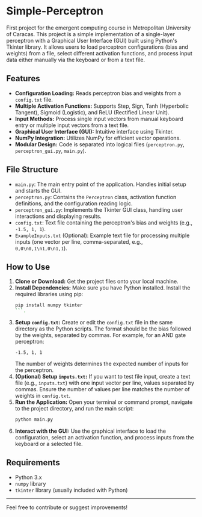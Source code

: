 # Simple-Perceptron
First project for the emergent computing course in Metropolitan University of Caracas.
This project is a simple implementation of a single-layer perceptron with a Graphical User Interface (GUI) built using Python's Tkinter library. It allows users to load perceptron configurations (bias and weights) from a file, select different activation functions, and process input data either manually via the keyboard or from a text file.

## Features

* **Configuration Loading:** Reads perceptron bias and weights from a `config.txt` file.
* **Multiple Activation Functions:** Supports Step, Sign, Tanh (Hyperbolic Tangent), Sigmoid (Logistic), and ReLU (Rectified Linear Unit).
* **Input Methods:** Process single input vectors from manual keyboard entry or multiple input vectors from a text file.
* **Graphical User Interface (GUI):** Intuitive interface using Tkinter.
* **NumPy Integration:** Utilizes NumPy for efficient vector operations.
* **Modular Design:** Code is separated into logical files (`perceptron.py`, `perceptron_gui.py`, `main.py`).

## File Structure

* `main.py`: The main entry point of the application. Handles initial setup and starts the GUI.
* `perceptron.py`: Contains the `Perceptron` class, activation function definitions, and the configuration reading logic.
* `perceptron_gui.py`: Implements the Tkinter GUI class, handling user interactions and displaying results.
* `config.txt`: Text file containing the perceptron's bias and weights (e.g., `-1.5, 1, 1`).
* `ExampleInputs.txt` (Optional): Example text file for processing multiple inputs (one vector per line, comma-separated, e.g., `0,0\n0,1\n1,0\n1,1`).

## How to Use

1.  **Clone or Download:** Get the project files onto your local machine.
2.  **Install Dependencies:** Make sure you have Python installed. Install the required libraries using pip:
    ```bash
    pip install numpy tkinter
    ```.
3.  **Setup `config.txt`:** Create or edit the `config.txt` file in the same directory as the Python scripts. The format should be the bias followed by the weights, separated by commas. For example, for an AND gate perceptron:
    ```
    -1.5, 1, 1
    ```
    The number of weights determines the expected number of inputs for the perceptron.
4.  **(Optional) Setup `inputs.txt`:** If you want to test file input, create a text file (e.g., `inputs.txt`) with one input vector per line, values separated by commas. Ensure the number of values per line matches the number of weights in `config.txt`.
5.  **Run the Application:** Open your terminal or command prompt, navigate to the project directory, and run the main script:
    ```bash
    python main.py
    ```
6.  **Interact with the GUI:** Use the graphical interface to load the configuration, select an activation function, and process inputs from the keyboard or a selected file.

## Requirements

* Python 3.x
* `numpy` library
* `tkinter` library (usually included with Python)

---

Feel free to contribute or suggest improvements!
